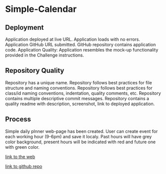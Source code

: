 # Simple-Calendar

## Deployment 

Application deployed at live URL.
Application loads with no errors.
Application GitHub URL submitted.
GitHub repository contains application code.
Application Quality: Application resembles the mock-up functionality provided in the Challenge instructions.

## Repository Quality

 Repository has a unique name. Repository follows best practices for file structure and naming conventions. Repository follows best practices for class/id naming conventions, indentation, quality comments, etc. Repository contains multiple descriptive commit messages. Repository contains a quality readme with description, screenshot, link to deployed application.

## Process 

Simple daily plnner web-page has been created. User can create event for each working hour (9-6pm) and save it localy. Past hours will have grey color background, present hours will be indicated with red and future one with green color. 

[link to the web](https://aleksamik.github.io/Simple-Calendar/)

[link to github repo](https://github.com/AleksaMik/Simple-Calendar)